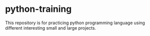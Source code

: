 # python-training
This repository is for practicing python programming language using different interesting small and large projects.
